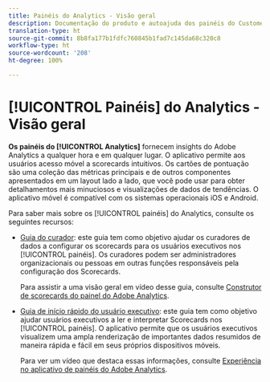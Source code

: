 ```yaml
---
title: Painéis do Analytics - Visão geral
description: Documentação do produto e autoajuda dos painéis do Customer Journey Analytics
translation-type: ht
source-git-commit: 8b8fa177b1fdfc760845b1fad7c145da68c320c8
workflow-type: ht
source-wordcount: '208'
ht-degree: 100%

---
```



# [!UICONTROL Painéis] do Analytics - Visão geral

**Os painéis do [!UICONTROL Analytics]** fornecem insights do Adobe Analytics a qualquer hora e em qualquer lugar. O aplicativo permite aos usuários acesso móvel a scorecards intuitivos. Os cartões de pontuação são uma coleção das métricas principais e de outros componentes apresentados em um layout lado a lado, que você pode usar para obter detalhamentos mais minuciosos e visualizações de dados de tendências. O aplicativo móvel é compatível com os sistemas operacionais iOS e Android.

Para saber mais sobre os [!UICONTROL painéis] do Analytics, consulte os seguintes recursos:

* [Guia do curador](/help/mobile-app/curator.md): este guia tem como objetivo ajudar os curadores de dados a configurar os scorecards para os usuários executivos nos [!UICONTROL painéis]. Os curadores podem ser administradores organizacionais ou pessoas em outras funções responsáveis pela configuração dos Scorecards.

   Para assistir a uma visão geral em vídeo desse guia, consulte [Construtor de scorecards do painel do Adobe Analytics](https://experienceleague.adobe.com/docs/analytics-learn/tutorials/additional-tools/analytics-dashboards/adobe-analytics-dashboards-scorecard-builder.html?lang=pt-BR).


* [Guia de início rápido do usuário executivo](/help/mobile-app/executive.md): este guia tem como objetivo ajudar usuários executivos a ler e interpretar Scorecards nos [!UICONTROL painéis]. O aplicativo permite que os usuários executivos visualizem uma ampla renderização de importantes dados resumidos de maneira rápida e fácil em seus próprios dispositivos móveis.

   Para ver um vídeo que destaca essas informações, consulte [Experiência no aplicativo de painéis do Adobe Analytics](https://experienceleague.adobe.com/docs/analytics-learn/tutorials/additional-tools/analytics-dashboards/adobe-analytics-dashboards-in-app-experience.html?lang=pt-BR).
